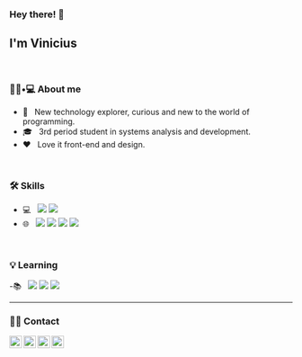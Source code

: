### Hey there! 👋<h2> I'm Vinicius</h2>
<br>

<h3> 👨🏻•💻 About me </h3>


- 🤔 &nbsp; New technology explorer, curious and new to the world of programming.
- 🎓 &nbsp; 3rd period student in systems analysis and development.
- ❤️ &nbsp; Love it front-end and design.

</br>
<h3>🛠 Skills </h3>

- 💻 &nbsp; <img src="https://img.shields.io/badge/Java-ED8B00?style=for-the-badge&logo=java&logoColor=white"/>  <img src="https://img.shields.io/badge/SQLite-07405E?style=for-the-badge&logo=sqlite&logoColor=white"/>
- 🌐 &nbsp; <img src="https://img.shields.io/badge/HTML5-E34F26?style=for-the-badge&logo=html5&logoColor=white"/>  <img src="https://img.shields.io/badge/CSS3-1572B6?style=for-the-badge&logo=css3&logoColor=white"/>  <img src="https://img.shields.io/badge/JavaScript-323330?style=for-the-badge&logo=javascript&logoColor=F7DF1E"/>  <img src="https://img.shields.io/badge/React-20232A?style=for-the-badge&logo=react&logoColor=61DAFB"/>

</br>

<h3>💡 Learning </h3>

-📚 &nbsp; <img src="https://img.shields.io/badge/Google_Cloud-4285F4?style=for-the-badge&logo=google-cloud&logoColor=white"/>  <img src="https://img.shields.io/badge/Flutter-02569B?style=for-the-badge&logo=flutter&logoColor=white"/>  <img src="https://img.shields.io/badge/Angular-DD0031?style=for-the-badge&logo=angular&logoColor=white"/>
<hr>


<h3> 🤝🏻 Contact </h3>
<a href="www.linkedin.com/in/viniciusoliveira08">
  <img align="left" alt="vinicius Linkdein" width="22px" src="https://cdn.jsdelivr.net/npm/simple-icons@v3/icons/linkedin.svg" />
</a>
<a href="https://github.com/AjayKhalsa">
  <img align="left" alt="Ajay's Github" width="22px" src="https://cdn.jsdelivr.net/npm/simple-icons@v3/icons/github.svg" />
</a>
<a href="https://t.me/AjayKhalsa">
  <img align="left" alt="Ajay's Telegram" width="22px" src="https://cdn.jsdelivr.net/npm/simple-icons@v3/icons/telegram.svg" />
</a>
<a href="https://www.kaggle.com/ajaykhalsa">
  <img align="left" alt="Ajay's Kaggle" width="22px" src="https://cdn.jsdelivr.net/npm/simple-icons@3.1.0/icons/kaggle.svg" />
</a>
